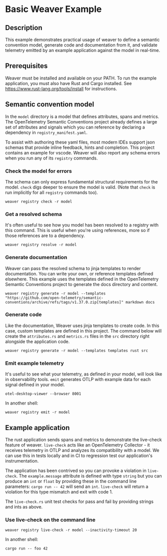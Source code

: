# Basic Weaver Example

## Description

This example demonstrates practical usage of weaver to define a semantic convention model, generate code and documentation from it, and validate telemetry emitted by an example application against the model in real-time.

## Prerequisites

Weaver must be installed and available on your PATH. To run the example application, you must also have Rust and Cargo installed. See https://www.rust-lang.org/tools/install for instructions.

## Semantic convention model

In the `model` directory is a model that defines attributes, spans and metrics. The OpenTelemetry Semantic Conventions project already defines a large set of attributes and signals which you can reference by declaring a dependency in `registry_manifest.yaml`.

To assist with authoring these yaml files, most modern IDEs support json schemas that provide inline feedback, hints and completion. This project contains an example for vscode. Weaver will also report any schema errors when you run any of its `registry` commands.

### Check the model for errors

The schema can only express fundamental structural requirements for the model. `check` digs deeper to ensure the model is valid. (Note that `check` is run implicitly for all `registry` commands too).

`weaver registry check -r model`

### Get a resolved schema

It's often useful to see how you model has been resolved to a registry with this command. This is useful when you're using references, more so if those references are to a dependency.

`weaver registry resolve -r model`

### Generate documentation

Weaver can pass the resolved schema to jinja templates to render documentation. You can write your own, or reference templates defined elsewhere. This example uses the templates defined in the OpenTelemetry Semantic Conventions project to generate the docs directory and content.

`weaver registry generate -r model --templates "https://github.com/open-telemetry/semantic-conventions/archive/refs/tags/v1.37.0.zip[templates]" markdown docs`

### Generate code

Like the documentation, Weaver uses jinja templates to create code. In this case, custom templates are defined in this project. The command below will create the `attributes.rs` and `metrics.rs` files in the `src` directory right alongside the application code.

`weaver registry generate -r model --templates templates rust src`

### Emit example telemetry

It's useful to see what your telemetry, as defined in your model, will look like in observability tools. `emit` generates OTLP with example data for each signal defined in your model. 

`otel-desktop-viewer --browser 8001`

In another shell:

`weaver registry emit -r model`

## Example application

The rust application sends spans and metrics to demonstrate the live-check feature of weaver. `live-check` acts like an OpenTelemetry Collector - it receives telemetry in OTLP and analyzes its compatibility with a model. We can use this in tests locally and in CI to regression test our application's instrumentation.

The application has been contrived so you can provoke a violation in `live-check`. The `example.message` attribute is defined with type `string` but you can produce an `int` or `float` by providing these in the command line parameters: `cargo run -- 42` will send an `int`. `live-check` will return a violation for this type mismatch and exit with code 1.

The `live-check.rs` unit test checks for pass and fail by providing strings and ints as above.

### Use live-check on the command line

`weaver registry live-check -r model --inactivity-timeout 20`

In another shell:

`cargo run -- foo 42`
